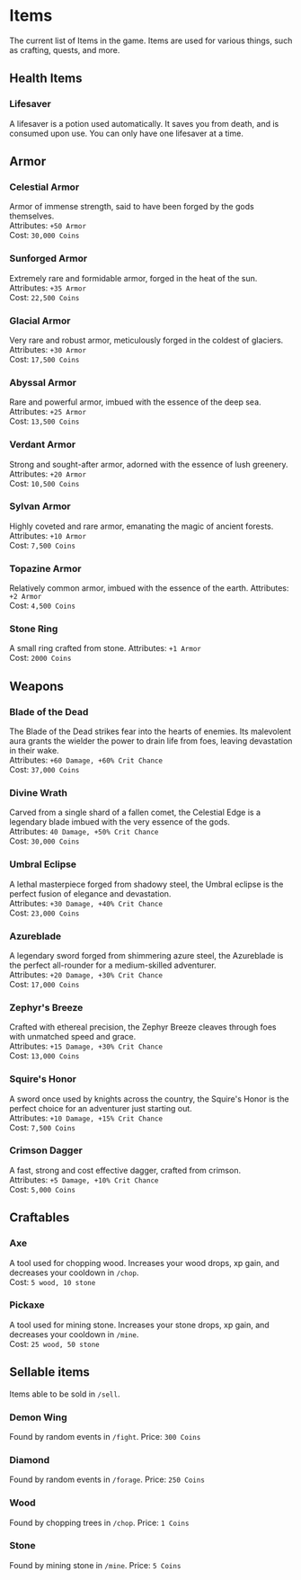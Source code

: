 # Items
The current list of Items in the game. Items are used for various things, such as crafting, quests, and more.

## Health Items
### Lifesaver
A lifesaver is a potion used automatically. It saves you from death, and is consumed upon use. You can only have one lifesaver at a time.

## Armor
### Celestial Armor
Armor of immense strength, said to have been forged by the gods themselves. \
Attributes: `+50 Armor` \
Cost: `30,000 Coins`

### Sunforged Armor
Extremely rare and formidable armor, forged in the heat of the sun.
Attributes: `+35 Armor` \
Cost: `22,500 Coins`

### Glacial Armor
Very rare and robust armor, meticulously forged in the coldest of glaciers.
Attributes: `+30 Armor` \
Cost: `17,500 Coins`

### Abyssal Armor
Rare and powerful armor, imbued with the essence of the deep sea.
Attributes: `+25 Armor` \
Cost: `13,500 Coins`

### Verdant Armor
Strong and sought-after armor, adorned with the essence of lush greenery.
Attributes: `+20 Armor` \
Cost: `10,500 Coins`

### Sylvan Armor
Highly coveted and rare armor, emanating the magic of ancient forests.
Attributes: `+10 Armor` \
Cost: `7,500 Coins`

### Topazine Armor
Relatively common armor, imbued with the essence of the earth.
Attributes: `+2 Armor` \
Cost: `4,500 Coins`

### Stone Ring
A small ring crafted from stone.
Attributes: `+1 Armor` \
Cost: `2000 Coins`

## Weapons

### Blade of the Dead
The Blade of the Dead strikes fear into the hearts of enemies. Its malevolent aura grants the wielder the power to drain life from foes, leaving devastation in their wake. \
Attributes: `+60 Damage, +60% Crit Chance` \
Cost: `37,000 Coins`

### Divine Wrath
Carved from a single shard of a fallen comet, the Celestial Edge is a legendary blade imbued with the very essence of the gods. \
Attributes: `40 Damage, +50% Crit Chance` \
Cost: `30,000 Coins`

### Umbral Eclipse
A lethal masterpiece forged from shadowy steel, the Umbral eclipse is the perfect fusion of elegance and devastation. \
Attributes: `+30 Damage, +40% Crit Chance` \
Cost: `23,000 Coins`

### Azureblade
A legendary sword forged from shimmering azure steel, the Azureblade is the perfect all-rounder for a medium-skilled adventurer. \
Attributes: `+20 Damage, +30% Crit Chance` \
Cost: `17,000 Coins`

### Zephyr's Breeze
Crafted with ethereal precision, the Zephyr Breeze cleaves through foes with unmatched speed and grace. \
Attributes: `+15 Damage, +30% Crit Chance` \
Cost: `13,000 Coins`

### Squire's Honor
A sword once used by knights across the country, the Squire's Honor is the perfect choice for an adventurer just starting out. \
Attributes: `+10 Damage, +15% Crit Chance` \
Cost: `7,500 Coins`

### Crimson Dagger
A fast, strong and cost effective dagger, crafted from crimson. \
Attributes: `+5 Damage, +10% Crit Chance` \
Cost: `5,000 Coins`

## Craftables
### Axe
A tool used for chopping wood. Increases your wood drops, xp gain, and decreases your cooldown in `/chop`. \
Cost: `5 wood, 10 stone`

### Pickaxe
A tool used for mining stone. Increases your stone drops, xp gain, and decreases your cooldown in `/mine`. \
Cost: `25 wood, 50 stone`

## Sellable items
Items able to be sold in `/sell`.

### Demon Wing
Found by random events in `/fight`.
Price: `300 Coins`

### Diamond
Found by random events in `/forage`.
Price: `250 Coins`

### Wood
Found by chopping trees in `/chop`.
Price: `1 Coins`

### Stone
Found by mining stone in `/mine`.
Price: `5 Coins`